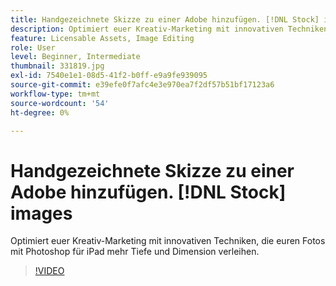 ```yaml
---
title: Handgezeichnete Skizze zu einer Adobe hinzufügen. [!DNL Stock] images
description: Optimiert euer Kreativ-Marketing mit innovativen Techniken, die euren Fotos mit Photoshop für iPad mehr Tiefe und Dimension verleihen.
feature: Licensable Assets, Image Editing
role: User
level: Beginner, Intermediate
thumbnail: 331819.jpg
exl-id: 7540e1e1-08d5-41f2-b0ff-e9a9fe939095
source-git-commit: e39efe0f7afc4e3e970ea7f2df57b51bf17123a6
workflow-type: tm+mt
source-wordcount: '54'
ht-degree: 0%

---
```


# Handgezeichnete Skizze zu einer Adobe hinzufügen. [!DNL Stock] images

Optimiert euer Kreativ-Marketing mit innovativen Techniken, die euren Fotos mit Photoshop für iPad mehr Tiefe und Dimension verleihen.

>[!VIDEO](https://video.tv.adobe.com/v/331819?hidetitle=true)
